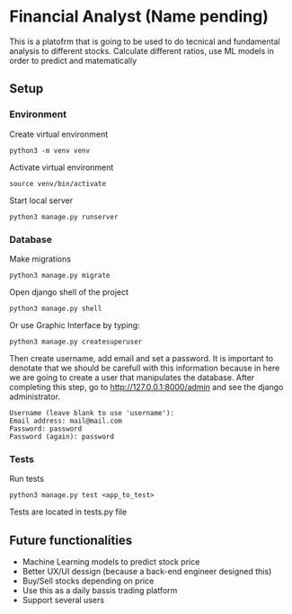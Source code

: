 # Financial Analyst (Name pending)
This is a platofrm that is going to be used to do tecnical and fundamental analysis to different stocks. Calculate different ratios, use ML models in order to predict and matematically  

## Setup
### Environment
Create virtual environment
```
python3 -m venv venv
```

Activate virtual environment
```
source venv/bin/activate
```

Start local server
```
python3 manage.py runserver
```

### Database
Make migrations
```
python3 manage.py migrate
```

Open django shell of the project
```
python3 manage.py shell
```

Or use Graphic Interface by typing:  
```
python3 manage.py createsuperuser
``` 

Then create username, add email and set a password. It is important to denotate that we should be carefull with this information because in here we are going to create a user that manipulates the database. After completing this step, go to http://127.0.0.1:8000/admin and see the django administrator.
```
Username (leave blank to use 'username'): 
Email address: mail@mail.com
Password: password
Password (again): password
```

### Tests
Run tests
```
python3 manage.py test <app_to_test>
```

Tests are located in tests.py file

## Future functionalities
- Machine Learning models to predict stock price
- Better UX/UI dessign (because a back-end engineer designed this)
- Buy/Sell stocks depending on price
- Use this as a daily bassis trading platform
- Support several users

